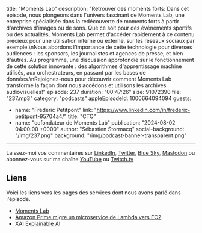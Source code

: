 title: "Moments Lab"
description: "Retrouver des moments forts: Dans cet épisode, nous plongeons dans l'univers fascinant de Moments Lab, une entreprise spécialisée dans la redécouverte de moments forts à partir d'archives d'images ou de sons. Que ce soit pour des événements sportifs ou des actualités, Moments Lab permet d'accéder rapidement à ce contenu précieux pour une utilisation interne ou externe, sur les réseaux sociaux par exemple.\nNous abordons l'importance de cette technologie pour diverses audiences : les sponsors, les journalistes et agences de presse, et bien d'autres. Au programme, une discussion approfondie sur le fonctionnement de cette solution innovante : des algorithmes d'apprentissage machine utilisés, aux orchestrateurs, en passant par les bases de données.\nRejoignez-nous pour découvrir comment Moments Lab transforme la façon dont nous accédons et utilisons les archives audiovisuelles!"
episode: 237
duration: "00:47:26"
size: 91072390
file: "237.mp3"
category: "podcasts"
appleEpisodeId: 1000664094094
guests:
  - name: "Frédéric Petitpont"
    link: "https://www.linkedin.com/in/frederic-petitpont-95704a4/"
    title: "CTO"
  - name: "cofondateur de Moments Lab"
publication: "2024-08-02 04:00:00 +0000"
author: "Sébastien Stormacq"
social-background: "/img/237.png"
background: "/img/podcast-banner-transparent.png"
---

Laissez-moi vos commentaires sur [LinkedIn](https://www.linkedin.com/in/sebastienstormacq/), [Twitter](https://twitter.com/sebsto), [Blue Sky](https://bsky.app/profile/sebsto.bsky.social), [Mastodon](https://awscommunity.social/@sebsto) ou abonnez-vous sur ma chaîne [YouTube](https://www.youtube.com/sebsto) ou [Twitch.tv](https://www.twitch.tv/sebAWS)

## Liens

Voici les liens vers les pages des services dont nous avons parlé dans l'épisode.

- [Moments Lab](https://www.momentslab.com/)
- [Amazon Prime migre un microservice de Lambda vers EC2](https://www.primevideotech.com/video-streaming/scaling-up-the-prime-video-audio-video-monitoring-service-and-reducing-costs-by-90)
- XAI [Explainable AI](https://en.wikipedia.org/wiki/Explainable_artificial_intelligence)
